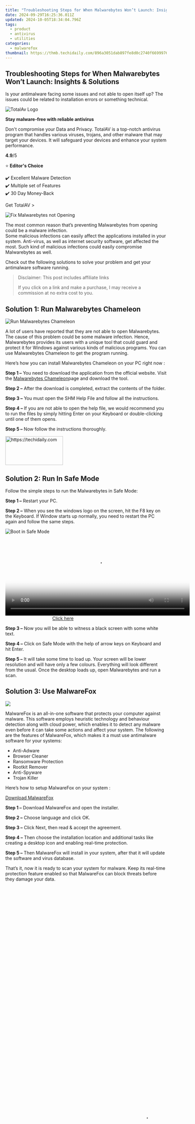 ```yaml
---
title: "Troubleshooting Steps for When Malwarebytes Won’t Launch: Insights & Solutions"
date: 2024-09-29T16:25:36.011Z
updated: 2024-10-05T18:34:04.796Z
tags:
  - product
  - antivirus
  - utilities
categories:
  - malwarefox
thumbnail: https://thmb.techidaily.com/896a3051dab897fe8d0c2740f6699976d5490b685177239313164675ffec23d6.jpg
---
```


## Troubleshooting Steps for When Malwarebytes Won’t Launch: Insights & Solutions

Is your antimalware facing some issues and not able to open itself up? The issues could be related to installation errors or something technical.

![TotalAv Logo](https://www.malwarefox.com/wp-content/uploads/2024/02/totalav-svg.webp "totalav-svg")

**Stay malware-free with reliable antivirus**

Don't compromise your Data and Privacy. TotalAV is a top-notch antivirus program that handles various viruses, trojans, and other malware that may target your devices. It will safeguard your devices and enhance your system performance.

**4.9**/5

⭐ **Editor's Choice**

✔️ Excellent Malware Detection  
✔️ Multiple set of Features  
✔️ 30 Day Money-Back

[](https://tools.techidaily.com/malwarefox/products/) Get TotalAV > 

![Fix Malwarebytes not Opening](https://www.malwarefox.com/wp-content/uploads/2019/05/Fix-Malwarebytes-not-Opening.jpg)

The most common reason that’s preventing Malwarebytes from opening could be a malware infection.  
Some malicious infections can easily affect the applications installed in your system. Anti-virus, as well as internet security software, get affected the most. Such kind of malicious infections could easily compromise Malwarebytes as well.

Check out the following solutions to solve your problem and get your antimalware software running.

>  Disclaimer: This post includes affiliate links
>
>  If you click on a link and make a purchase, I may receive a commission at no extra cost to you.
>

## Solution 1: Run Malwarebytes Chameleon

![Run Malwarebytes Chameleon](https://www.malwarefox.com/wp-content/uploads/2019/05/Run-Malwarebytes-Chameleon.jpg)

A lot of users have reported that they are not able to open Malwarebytes. The cause of this problem could be some malware infection. Hence, Malwarebytes provides its users with a unique tool that could guard and protect it for Windows against various kinds of malicious programs. You can use Malwarebytes Chameleon to get the program running.

Here’s how you can install Malwarebytes Chameleon on your PC right now :

**Step 1 –** You need to download the application from the official website. Visit the [Malwarebytes Chameleon](https://www.malwarebytes.com/chameleon/)page and download the tool.

**Step 2 –** After the download is completed, extract the contents of the folder.

**Step 3 –** You must open the SHM Help File and follow all the instructions.

**Step 4 –** If you are not able to open the help file, we would recommend you to run the files by simply hitting Enter on your Keyboard or double-clicking until one of them opens.

**Step 5 –** Now follow the instructions thoroughly.

<!-- affiliate ads begin -->
<a href="https://aligracehair.sjv.io/c/5597632/2135353/19272" target="_top" id="2135353">
  <img src="//a.impactradius-go.com/display-ad/19272-2135353" border="0" alt="https://techidaily.com" width="180" height="90"/>
</a>
<img height="0" width="0" src="https://aligracehair.sjv.io/i/5597632/2135353/19272" style="position:absolute;visibility:hidden;" border="0" />
<!-- affiliate ads end -->

## Solution 2: Run In Safe Mode

Follow the simple steps to run the Malwarebytes in Safe Mode:

**Step 1 –** Restart your PC.

**Step 2 –** When you see the windows logo on the screen, hit the F8 key on the Keyboard. If Window starts up normally, you need to restart the PC again and follow the same steps.

![Boot in Safe Mode](https://www.malwarefox.com/wp-content/uploads/2019/05/Boot-in-Safe-Mode.jpg)

<!-- affiliate ads begin -->
<span id="1983545">
					<video width="576" height="240" style="cursor:pointer"
           poster="//a.impactradius-go.com/display-clicktoplayimage/1983545.png"
           onclick="if(!this.playClicked){this.play();this.setAttribute('controls',true);this.playClicked=true;}">
	   <source src="//a.impactradius-go.com/display-ad/22993-1983545">
	   <img src="//a.impactradius-go.com/display-clicktoplayimage/1983545.png" style="border: none; height: 100%; width: 100%; object-fit: contain">
	</video>
	<div style="width:360px;text-align:center"><a href="javascript:window.open(decodeURIComponent('https%3A%2F%2Fhomestyler.sjv.io%2Fc%2F5597632%2F1983545%2F22993'), '_blank');void(0);">Click here</a></div>
</span>
<img height="0" width="0" src="https://imp.pxf.io/i/5597632/1983545/22993" style="position:absolute;visibility:hidden;" border="0" />
<!-- affiliate ads end -->

**Step 3 –** Now you will be able to witness a black screen with some white text.

**Step 4 –** Click on Safe Mode with the help of arrow keys on Keyboard and hit Enter.

**Step 5 –** It will take some time to load up. Your screen will be lower resolution and will have only a few colours. Everything will look different from the usual. Once the desktop loads up, open Malwarebytes and run a scan.

## Solution 3: Use MalwareFox

![](https://www.malwarefox.com/wp-content/uploads/2017/10/MalwareFox-1.jpg)

MalwareFox is an all-in-one software that protects your computer against malware. This software employs heuristic technology and behaviour detection along with cloud power, which enables it to detect any malware even before it can take some actions and affect your system. The following are the features of MalwareFox, which makes it a must use antimalware software for your systems:

* Anti-Adware
* Browser Cleaner
* Ransomware Protection
* Rootkit Remover
* Anti-Spyware
* Trojan Killer

Here’s how to setup MalwareFox on your system :

[Download MalwareFox](https://tools.techidaily.com/malwarefox/products/)

**Step 1 –** Download MalwareFox and open the installer.

**Step 2 –** Choose language and click OK.

**Step 3 –** Click Next, then read & accept the agreement.

**Step 4 –** Then choose the installation location and additional tasks like creating a desktop icon and enabling real-time protection.

**Step 5 –** Then MalwareFox will install in your system, after that it will update the software and virus database.

That’s it, now it is ready to scan your system for malware. Keep its real-time protection feature enabled so that MalwareFox can block threats before they damage your data.

<!-- affiliate ads begin -->
<span id="1424528">
					<video width="864" height="1536" style="cursor:pointer"
           poster="//a.impactradius-go.com/display-clicktoplayimage/1424528.png"
           onclick="if(!this.playClicked){this.play();this.setAttribute('controls',true);this.playClicked=true;}">
	   <source src="//a.impactradius-go.com/display-ad/16446-1424528">
	   <img src="//a.impactradius-go.com/display-clicktoplayimage/1424528.png" style="border: none; height: 100%; width: 100%; object-fit: contain">
	</video>
	<div style="width:540px;text-align:center"><a href="javascript:window.open(decodeURIComponent('https%3A%2F%2Flaganoo.pxf.io%2Fc%2F5597632%2F1424528%2F16446'), '_blank');void(0);">Click here</a></div>
</span>
<img height="0" width="0" src="https://imp.pxf.io/i/5597632/1424528/16446" style="position:absolute;visibility:hidden;" border="0" />
<!-- affiliate ads end -->

## 2 thoughts on “Malwarebytes not opening? Here’s how to Fix”

1. ![](https://secure.gravatar.com/avatar/e69de0265317193fb7dc52aee10c147e?s=50&d=mm&r=g)  
William Kirkland  

[August 16, 2020 at 2:57 am](https://tools.techidaily.com/malwarefox/products/)  
subscriber took trial got notice now costing, but not able to open or run. What am I paying for?  
[Reply](https://tools.techidaily.com/malwarefox/products/)
2. ![](https://secure.gravatar.com/avatar/538eaea546971e2746005f3a29dcd12a?s=50&d=mm&r=g)  
John Box  

[February 28, 2022 at 6:23 am](https://tools.techidaily.com/malwarefox/products/)  
Surely Malwarebytes should fix this FREE  
[Reply](https://tools.techidaily.com/malwarefox/products/)

<!-- affiliate ads begin -->
<a href="https://appsumo.8odi.net/c/5597632/2049387/7443" target="_top" id="2049387">
  <img src="//a.impactradius-go.com/display-ad/7443-2049387" border="0" alt="https://techidaily.com" width="728" height="90"/>
</a>
<img height="0" width="0" src="https://appsumo.8odi.net/i/5597632/2049387/7443" style="position:absolute;visibility:hidden;" border="0" />
<!-- affiliate ads end -->

### Leave a Comment [Cancel reply](https://tools.techidaily.com/malwarefox/products/)

Comment

Name Email 

Save my name, email, and website in this browser for the next time I comment.

Δ

<ins class="adsbygoogle"
     style="display:block"
     data-ad-format="autorelaxed"
     data-ad-client="ca-pub-7571918770474297"
     data-ad-slot="1223367746"></ins>

<ins class="adsbygoogle"
     style="display:block"
     data-ad-client="ca-pub-7571918770474297"
     data-ad-slot="8358498916"
     data-ad-format="auto"
     data-full-width-responsive="true"></ins>

<span class="atpl-alsoreadstyle">Also read:</span>
<div><ul>
<li><a href="https://hardware-help.techidaily.com/latest-version-available-hp-scanjet-driver-upgrades-for-smooth-operation-on-windows-11-8-and-7/"><u>[Latest Version Available]: HP Scanjet Driver Upgrades for Smooth Operation on Windows 11, 8 & 7</u></a></li>
<li><a href="https://instagram-videos.techidaily.com/updated-2024-approved-the-path-to-influential-prominence-instagram-edition/"><u>[Updated] 2024 Approved The Path to Influential Prominence Instagram Edition</u></a></li>
<li><a href="https://some-knowledge.techidaily.com/updated-funny-ringtones-where-to-download-them/"><u>[Updated] Funny Ringtones Where to Download Them?</u></a></li>
<li><a href="https://fox-glue.techidaily.com/updated-optimize-accessibility-top-free-speech-conversion-tools-for-macos/"><u>[Updated] Optimize Accessibility Top Free Speech Conversion Tools for MacOS</u></a></li>
<li><a href="https://win-community.techidaily.com/best-free-sound-recording-software-compatible-with-windows-8/"><u>Best Free Sound Recording Software Compatible with Windows 8</u></a></li>
<li><a href="https://win-community.techidaily.com/complete-tutorial-on-restoring-data-from-an-iphones-with-malfunctions/"><u>Complete Tutorial on Restoring Data From an iPhones with Malfunctions</u></a></li>
<li><a href="https://win-community.techidaily.com/cross-platform-fixes-resolving-audio-recording-issues-on-windows-and-macos-systems/"><u>Cross-Platform Fixes: Resolving Audio Recording Issues on Windows & macOS Systems</u></a></li>
<li><a href="https://win-community.techidaily.com/detecting-stealthy-device-admins-in-android-learn-to-eliminate-them-with-expert-tips-from-malwarefox/"><u>Detecting Stealthy Device Admins in Android? Learn to Eliminate Them with Expert Tips From MalwareFox</u></a></li>
<li><a href="https://win-community.techidaily.com/diy-penguin-fun-how-to-design-and-share-bing-dwen-dwen-stickers-via-whatsapp/"><u>DIY Penguin Fun: How to Design and Share Bing Dwen Dwen Stickers via WhatsApp</u></a></li>
<li><a href="https://win-community.techidaily.com/enabling-apple-music-on-your-windows-smartphone-comprehensive-tutorial/"><u>Enabling Apple Music on Your Windows Smartphone – Comprehensive Tutorial</u></a></li>
<li><a href="https://win-community.techidaily.com/experto-en-seguridad-como-borrar-adware-y-anuncios-pop-up-de-microsoft-windows-10/"><u>Experto en Seguridad: Cómo Borrar Adware Y Anuncios Pop-Up De Microsoft Windows 10</u></a></li>
<li><a href="https://win-community.techidaily.com/guide-reducing-background-sound-interference-in-your-recorded-footage/"><u>Guide: Reducing Background Sound Interference in Your Recorded Footage</u></a></li>
<li><a href="https://hardware-tips.techidaily.com/homemade-liquid-nitrogen-creation-a-beginners-guide-to-using-refrigerator-pieces/"><u>Homemade Liquid Nitrogen Creation: A Beginner's Guide to Using Refrigerator Pieces</u></a></li>
<li><a href="https://blog-min.techidaily.com/how-to-repair-a-damaged-video-file-of-samsung-galaxy-z-flip-5-using-video-repair-utility-on-windows-by-stellar-video-repair-mobile-video-repair/"><u>How to Repair a Damaged video file of Samsung Galaxy Z Flip 5 using Video Repair Utility on Windows?</u></a></li>
<li><a href="https://android-unlock.techidaily.com/in-2024-how-to-reset-your-lenovo-lock-screen-password-by-drfone-android/"><u>In 2024, How to Reset your Lenovo Lock Screen Password</u></a></li>
<li><a href="https://techidaily.com/solved-photos-disappeared-from-iphone-6s-plus-suddenly-stellar-by-stellar-data-recovery-ios-iphone-data-recovery/"><u>Solved Photos Disappeared from iPhone 6s Plus Suddenly | Stellar</u></a></li>
<li><a href="https://hardware-reviews.techidaily.com/toms-tech-hub-in-depth-reviews-and-guides-by-toms-hardware/"><u>Tom's Tech Hub: In-Depth Reviews and Guides by Tom's Hardware</u></a></li>
</ul></div>


